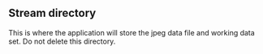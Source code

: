 ## Stream directory
This is where the application will store the jpeg data file and working data set.  Do not delete this directory.
